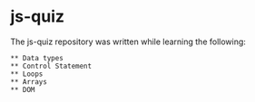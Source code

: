 # js-quiz

The js-quiz repository was written while learning the following:

	** Data types
	** Control Statement
	** Loops
	** Arrays
	** DOM
